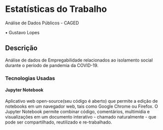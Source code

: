 # Estatísticas do Trabalho
Análise de Dados Públicos - CAGED

• Gustavo Lopes

## Descrição
Análise de dados de Empregabilidade relacionados ao isolamento social durante o período de pandemia da COVID-19. 

### Tecnologias Usadas
#### Jupyter Notebook
Aplicativo web open-source(seu código é aberto) que permite a edição de notebooks em um navegador web, tais como Google Chrome ou Firefox. O Jupyter Notebook permite combinar código, comentários, multimídia e visualizações em um documento interativo - chamado naturalmente - que pode ser compartilhado, reutilizado e re-trabalhado.
